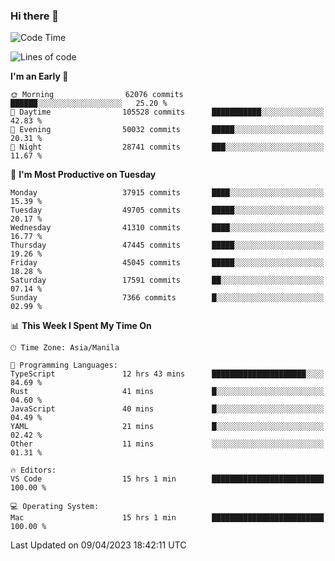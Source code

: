 ### Hi there 👋

<!--START_SECTION:waka-->
![Code Time](http://img.shields.io/badge/Code%20Time-3%2C815%20hrs%2019%20mins-blue)

![Lines of code](https://img.shields.io/badge/From%20Hello%20World%20I%27ve%20Written-99.8%20million%20lines%20of%20code-blue)

**I'm an Early 🐤** 

```text
🌞 Morning                62076 commits       ██████░░░░░░░░░░░░░░░░░░░   25.20 % 
🌆 Daytime                105528 commits      ███████████░░░░░░░░░░░░░░   42.83 % 
🌃 Evening                50032 commits       █████░░░░░░░░░░░░░░░░░░░░   20.31 % 
🌙 Night                  28741 commits       ███░░░░░░░░░░░░░░░░░░░░░░   11.67 % 
```
📅 **I'm Most Productive on Tuesday** 

```text
Monday                   37915 commits       ████░░░░░░░░░░░░░░░░░░░░░   15.39 % 
Tuesday                  49705 commits       █████░░░░░░░░░░░░░░░░░░░░   20.17 % 
Wednesday                41310 commits       ████░░░░░░░░░░░░░░░░░░░░░   16.77 % 
Thursday                 47445 commits       █████░░░░░░░░░░░░░░░░░░░░   19.26 % 
Friday                   45045 commits       █████░░░░░░░░░░░░░░░░░░░░   18.28 % 
Saturday                 17591 commits       ██░░░░░░░░░░░░░░░░░░░░░░░   07.14 % 
Sunday                   7366 commits        █░░░░░░░░░░░░░░░░░░░░░░░░   02.99 % 
```


📊 **This Week I Spent My Time On** 

```text
🕑︎ Time Zone: Asia/Manila

💬 Programming Languages: 
TypeScript               12 hrs 43 mins      █████████████████████░░░░   84.69 % 
Rust                     41 mins             █░░░░░░░░░░░░░░░░░░░░░░░░   04.60 % 
JavaScript               40 mins             █░░░░░░░░░░░░░░░░░░░░░░░░   04.49 % 
YAML                     21 mins             █░░░░░░░░░░░░░░░░░░░░░░░░   02.42 % 
Other                    11 mins             ░░░░░░░░░░░░░░░░░░░░░░░░░   01.31 % 

🔥 Editors: 
VS Code                  15 hrs 1 min        █████████████████████████   100.00 % 

💻 Operating System: 
Mac                      15 hrs 1 min        █████████████████████████   100.00 % 
```


 Last Updated on 09/04/2023 18:42:11 UTC
<!--END_SECTION:waka-->


<!--
**rad182/rad182** is a ✨ _special_ ✨ repository because its `README.md` (this file) appears on your GitHub profile.

Here are some ideas to get you started:

- 🔭 I’m currently working on ...
- 🌱 I’m currently learning ...
- 👯 I’m looking to collaborate on ...
- 🤔 I’m looking for help with ...
- 💬 Ask me about ...
- 📫 How to reach me: ...
- 😄 Pronouns: ...
- ⚡ Fun fact: ...
-->
